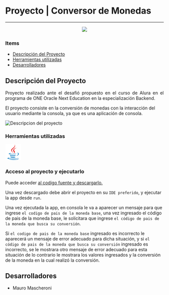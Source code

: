 # Proyecto | Conversor de Monedas

---

<p align="center">
   <img src="https://img.shields.io/static/v1?label=STATUS&message=FINALIZADO&color=GREEN&style=plastic"/>
</p>

### Items

- [Descripción del Proyecto](#descripcion-del-proyecto)
- [Herramientas utilizadas](#herramientas-utilizadas)
- [Desarrolladores](#desarrolladores)

## Descripción del Proyecto

<p align="justify">
 Proyecto realizado ante el desafió propuesto en el curso de Alura en el programa de ONE Oracle Next Education en la especialización Backend.

El proyecto consiste en la conversión de monedas con la interacción del usuario mediante la consola, ya que es una aplicación de consola.

![Descripcion del proyecto](https://media.istockphoto.com/id/483658563/es/foto/mundo-de-las-monedas.jpg?s=1024x1024&w=is&k=20&c=eKS9IQ3JPGcX6EBrq-zZv4THhGalJ0HFdzs_pefxZCc=)
</p>

### Herramientas utilizadas

<a href="https://www.java.com" target="_blank"> <img src="https://raw.githubusercontent.com/devicons/devicon/master/icons/java/java-original.svg" alt="java" width="50" height="50"/> </a>

### Acceso al proyecto y ejecutarlo

Puede acceder [al codigo fuente y descargarlo.](https://github.com/mmascheroni/jv-conversor-de-monedas)

Una vez descargado debe abrir el proyecto en su `IDE preferido`, y ejecutar la app desde `run`.

Una vez ejecutada la app, en consola le va a aparecer un mensaje para que ingrese `el codigo de pais de la moneda base`, una vez ingresado el código de pais de la moneda base, le solicitara que ingrese `el código de pais de la moneda que busca su conversión`.

Si `el codigo de pais de la moneda base` ingresado es incorrecto le aparecerá un mensaje de error adecuado para dicha situación, y si `el código de pais de la moneda que busca su conversión` ingresado es incorrecto, se le mostrara otro mensaje de error adecuado para esta situación de lo contrario le mostrara los valores ingresados y la conversión de la moneda en la cual realizó la conversión.

## Desarrolladores

- Mauro Mascheroni

